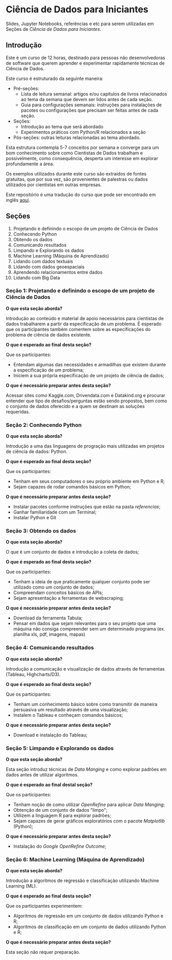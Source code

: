# Ciência de Dados para Iniciantes

Slides, Jupyter Notebooks, referências e etc para serem utilizadas em
Seções de _Ciência de Dados para Iniciantes_.

## Introdução

Este é um curso de 12 horas, destinado para pessoas não desenvolvedoras
de software que querem aprender e experimentar rapidamente técnicas de
Ciência de Dados.

Este curso é estruturado da seguinte maneira:

* Pré-seções:
  * Lista de leitura semanal: artigos e/ou capítulos de livros
  relacionados ao tema da semana que devem ser lidos antes de cada
  seção.
  * Guia para configurações semanais: instruções para instalações de
  pacotes ou configurações que precisam ser feitas antes de cada seção.
* Seções:
  * Introdução ao tema que será abordado
  * Experimentos práticos com Python/R relacionados a seção
* Pós-seções: outras leituras relacionadas ao tema abordado.

Esta estrutura contempla 5-7 conceitos por semana e converge para um bom conhecimento sobre como Cientistas de Dados trabalham e possivelmente, como consequência, desperta um interesse em explorar profundamente a área.

Os exemplos utilizados durante este curso são extraídos de fontes gratuitas, que por sua vez, são provenientes de palestras ou dados utilizados por cientistas em outras empresas.

Este repositório é uma tradução do curso que pode ser encontrado em inglês [aqui](https://github.com/bodacea/datascienceforbeginners).

## Seções

1. Projetando e definindo o escopo de um projeto de Ciência de Dados
2. Conhecendo Python
3. Obtendo os dados
4. Comunicando resultados
5. Limpando e Explorando os dados
6. Machine Learning (Máquina de Aprendizado)
7. Lidando com dados textuais
8. Lidando com dados geoespaciais
9. Aprendendo relacionamentos entre dados
10. Lidando com Big Data

### Seção 1: Projetando e definindo o escopo de um projeto de Ciência de Dados

**O que esta seção aborda?**

Introdução ao conteúdo e material de apoio necessários para cientistas de dados trabalharem a partir da especificação de um problema. É esperado que os participantes também comentem sobre as especificações do problema de ciência de dados existente.

**O que é esperado ao final desta seção?**

Que os participantes:

* Entendam algumas das necessidades e armadilhas que existem durante a especificação de um problema;
* Iniciem a sua própria especificação de um projeto de ciência de dados;

**O que é necessário preparar antes desta seção?**

Acessar sites como Kaggle.com, Drivendata.com e Datakind.org e procurar entender que tipo de desafios/perguntas estão sendo propostos, bem como o conjunto de dados oferecido e a quem se destinam as soluções requeridas.

### Seção 2: Conhecendo Python

**O que esta seção aborda?**

Introdução a uma das linguagens de progração mais utilizadas em projetos de ciência de dados: Python.

**O que é esperado ao final desta seção?**

Que os participantes:

* Tenham em seus computadores o seu próprio ambiente em Python e R;
* Sejam capazes de rodar comandos básicos em Python;

**O que é necessário preparar antes desta seção?**

* Instalar pacotes conforme instruções que estão na pasta _referencias_;
* Ganhar familiaridade com um Terminal;
* Instalar Python e Git

### Seção 3: Obtendo os dados

**O que esta seção aborda?**

O que é um conjunto de dados e introdução a coleta de dados;

**O que é esperado ao final desta seção?**

Que os participantes:

* Tenham a ideia de que praticamente qualquer conjunto pode ser utilizado como um conjunto de dados;
* Compreendam conceitos básicos de APIs;
* Sejam apresentação a ferramentas de webscraping;

**O que é necessário preparar antes desta seção?**

* Download da ferramenta Tabula;
* Pensar em dados que sejam relevantes para o seu projeto que uma máquina não consiga compreender sem um determinado programa (ex. planilha xls, pdf, imagens, mapas)

### Seção 4: Comunicando resultados

**O que esta seção aborda?**

Introdução a comunicação e visualização de dados através de ferramentas (Tableau, Highcharts/D3).

**O que é esperado ao final desta seção?**

Que os participantes:

* Tenham um conhecimento básico sobre como transmitir de maneira persuasiva um resultado através de uma visualização;
* Instalem o Tableau e conheçam comandos básicos;

**O que é necessário preparar antes desta seção?**

* Download e instalação do Tableau;

### Seção 5: Limpando e Explorando os dados

**O que esta seção aborda?**

Esta seção introduz técnicas de _Data Manging_ e como explorar padrões em dados antes de utilizar algoritmos.

**O que é esperado ao final destal seção?**

Que os participantes:

* Tenham noção de como utilizar _OpenRefine_ para aplicar _Data Manging_;
* Obtenção de um conjunto de dados "limpo";
* Utilizem a linguagem R para explorar padrões;
* Sejam capazes de gerar gráficos exploratórios com o pacote _Matplotlib_ (Python);

**O que é necessário preparar antes desta seção?**

* Instalação do _Google OpenRefine Outcome_;

### Seção 6: Machine Learning (Máquina de Aprendizado)

**O que esta seção aborda?**

Introdução a algoritmos de regressão e classificação utilizando Machine Learning (ML).

**O que é esperado ao final desta seção?**

Que os participantes experimentem:

* Algoritmos de regressão em um conjunto de dados utilizando Python e R;
* Algoritmos de classificação em um conjunto de dados utilizando Python e R;

**O que é necessário preparar antes desta seção?**

Esta seção não requer preparação.
